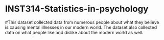 # INST314-Statistics-in-psychology
#This dataset collected data from numerous people about what they believe is causing mental illnesses in our modern world. The dataset also collected data on what people like and dislike about the modern world as well. 
